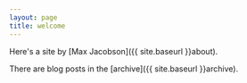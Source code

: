```yaml
---
layout: page
title: welcome
---
```


Here's a site by [Max Jacobson]({{ site.baseurl }}about).

There are blog posts in the [archive]({{ site.baseurl }}archive).

